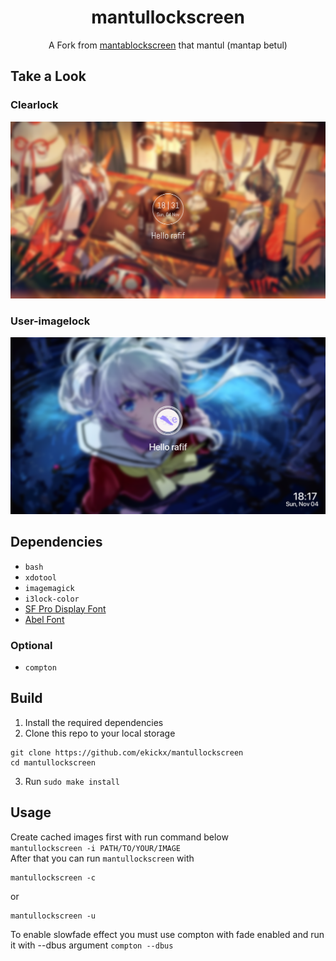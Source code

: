 <div align="center">
	<h1>mantullockscreen</h1>
	<p>A Fork from <a href="https://github.com/reorr/mantablockscreen">mantablockscreen</a> that mantul (mantap betul)</p>
</div>

## Take a Look
### Clearlock
![mantullockscreen stackclock](Screenshot/clearlock.png)
### User-imagelock
![mantullockscreen circleclock](Screenshot/userimagelock.png)

## Dependencies
- `bash`
- `xdotool`
- `imagemagick`
- `i3lock-color`
- [SF Pro Display Font](https://github.com/sahibjotsaggu/San-Francisco-Pro-Fonts)
- [Abel Font](https://github.com/google/fonts/tree/master/ofl/abel)
### Optional
- `compton`

## Build
1. Install the required dependencies
2. Clone this repo to your local storage
```
git clone https://github.com/ekickx/mantullockscreen
cd mantullockscreen
```
3. Run `sudo make install`

## Usage
Create cached images first with run command below <br>
`mantullockscreen -i PATH/TO/YOUR/IMAGE` <br>
After that you can run `mantullockscreen` with <br>
```
mantullockscreen -c
```
or
```
mantullockscreen -u
```
To enable slowfade effect you must use compton with fade enabled and run it with --dbus argument `compton --dbus`

